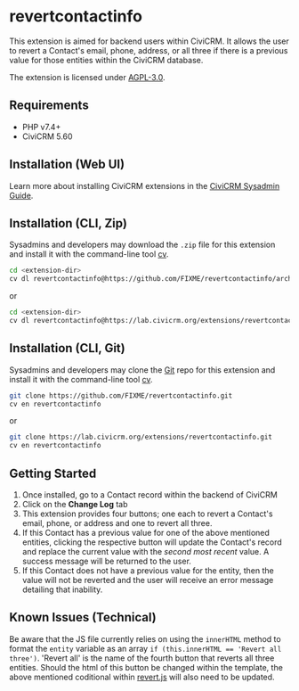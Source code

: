 # revertcontactinfo
This extension is aimed for backend users within CiviCRM. It allows the user to revert a Contact's email, phone, address, or all three if there is a previous value for those entities within the CiviCRM database.

The extension is licensed under [AGPL-3.0](LICENSE.txt).

## Requirements

* PHP v7.4+
* CiviCRM 5.60

## Installation (Web UI)

Learn more about installing CiviCRM extensions in the [CiviCRM Sysadmin Guide](https://docs.civicrm.org/sysadmin/en/latest/customize/extensions/).

## Installation (CLI, Zip)

Sysadmins and developers may download the `.zip` file for this extension and
install it with the command-line tool [cv](https://github.com/civicrm/cv).

```bash
cd <extension-dir>
cv dl revertcontactinfo@https://github.com/FIXME/revertcontactinfo/archive/master.zip
```
or
```bash
cd <extension-dir>
cv dl revertcontactinfo@https://lab.civicrm.org/extensions/revertcontactinfo/-/archive/main/revertcontactinfo-main.zip
```

## Installation (CLI, Git)

Sysadmins and developers may clone the [Git](https://en.wikipedia.org/wiki/Git) repo for this extension and
install it with the command-line tool [cv](https://github.com/civicrm/cv).

```bash
git clone https://github.com/FIXME/revertcontactinfo.git
cv en revertcontactinfo
```
or
```bash
git clone https://lab.civicrm.org/extensions/revertcontactinfo.git
cv en revertcontactinfo
```

## Getting Started
1. Once installed, go to a Contact record within the backend of CiviCRM
2. Click on the **Change Log** tab
3. This extension provides four buttons; one each to revert a Contact's email, phone, or address and one to revert all three. 
4. If this Contact has a previous value for one of the above mentioned entities, clicking the respective button will update the Contact's record and replace the current value with the *second most recent* value. A success message will be returned to the user.
5. If this Contact does not have a previous value for the entity, then the value will not be reverted and the user will receive an error message detailing that inability.


## Known Issues (Technical)

Be aware that the JS file currently relies on using the `innerHTML` method to format the `entity` variable as an array `if (this.innerHTML == 'Revert all three')`. 'Revert all' is the name of the fourth button that reverts all three entities. Should the html of this button be changed within the template, the above mentioned coditional within [revert.js](https://github.com/briennekordis/civicrmExt_revertContactInfo/blob/main/js/revert.js) will also need to be updated.
